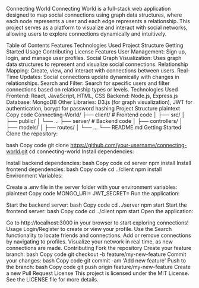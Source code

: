 Connecting World
Connecting World is a full-stack web application designed to map social connections using graph data structures, where each node represents a user and each edge represents a relationship. This project serves as a platform to visualize and interact with social networks, allowing users to explore connections dynamically and intuitively.

Table of Contents
Features
Technologies Used
Project Structure
Getting Started
Usage
Contributing
License
Features
User Management: Sign up, login, and manage user profiles.
Social Graph Visualization: Uses graph data structures to represent and visualize social connections.
Relationship Mapping: Create, view, and interact with connections between users.
Real-Time Updates: Social connections update dynamically with changes in relationships.
Search and Filter: Search for specific users and filter connections based on relationship types or levels.
Technologies Used
Frontend: React, JavaScript, HTML, CSS
Backend: Node.js, Express.js
Database: MongoDB
Other Libraries: D3.js (for graph visualization), JWT for authentication, bcrypt for password hashing
Project Structure
plaintext
Copy code
Connecting-World/
├── client/               # Frontend code
│   ├── src/
│   ├── public/
│   └── ...
├── server/               # Backend code
│   ├── controllers/
│   ├── models/
│   ├── routes/
│   └── ...
└── README.md
Getting Started
Clone the repository:

bash
Copy code
git clone https://github.com/your-username/connecting-world.git
cd connecting-world
Install dependencies:

Install backend dependencies:
bash
Copy code
cd server
npm install
Install frontend dependencies:
bash
Copy code
cd ../client
npm install
Environment Variables:

Create a .env file in the server folder with your environment variables:
plaintext
Copy code
MONGO_URI=<your-mongo-db-connection-string>
JWT_SECRET=<your-jwt-secret-key>
Run the application:

Start the backend server:
bash
Copy code
cd ../server
npm start
Start the frontend server:
bash
Copy code
cd ../client
npm start
Open the application:

Go to http://localhost:3000 in your browser to start exploring connections!
Usage
Login/Register to create or view your profile.
Use the Search functionality to locate friends and connections.
Add or remove connections by navigating to profiles.
Visualize your network in real time, as new connections are made.
Contributing
Fork the repository
Create your feature branch:
bash
Copy code
git checkout -b feature/my-new-feature
Commit your changes:
bash
Copy code
git commit -am 'Add new feature'
Push to the branch:
bash
Copy code
git push origin feature/my-new-feature
Create a new Pull Request
License
This project is licensed under the MIT License. See the LICENSE file for more details.


